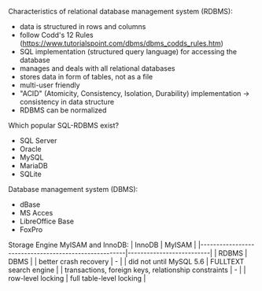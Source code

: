 Characteristics of relational database management system (RDBMS):
- data is structured in rows and columns
- follow Codd's 12 Rules (https://www.tutorialspoint.com/dbms/dbms_codds_rules.htm)
- SQL implementation (structured query language) for accessing the database
- manages and deals with all relational databases
- stores data in form of tables, not as a file
- multi-user friendly
- "ACID" (Atomicity, Consistency, Isolation, Durability) implementation -> consistency in data structure
- RDBMS can be normalized

Which popular SQL-RDBMS exist?
- SQL Server
- Oracle
- MySQL
- MariaDB
- SQLite

Database management system (DBMS):
- dBase
- MS Acces
- LibreOffice Base
- FoxPro

Storage Engine MyISAM and InnoDB:
| InnoDB                                               | MyISAM                   |
|------------------------------------------------------|--------------------------|
| RDBMS                                                | DBMS                     |
| better crash recovery                                | -                        |
| did not until MySQL 5.6                              | FULLTEXT search engine   |
| transactions, foreign keys, relationship constraints | -                        |
| row-level locking                                    | full table-level locking |